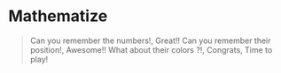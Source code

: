 # Mathematize
> Can you remember the numbers!, Great!!
> Can you remember their position!, Awesome!!
> What about their colors ?!, Congrats, Time to play!


